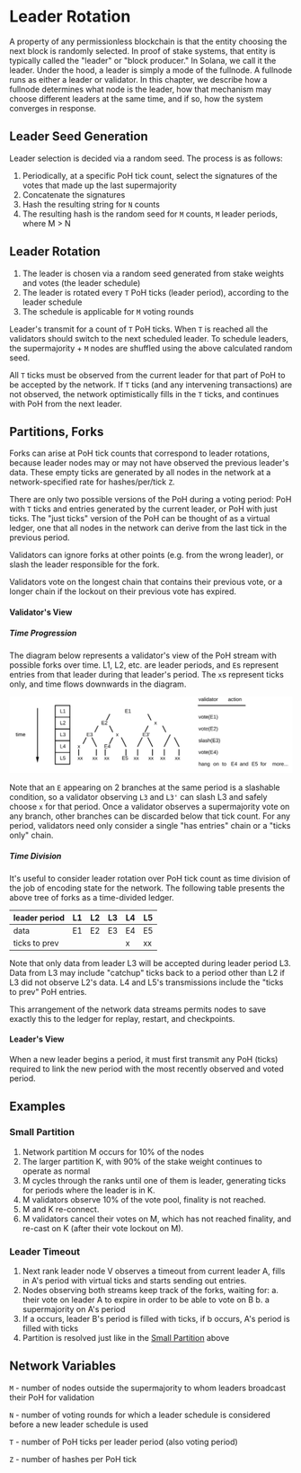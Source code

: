 # Leader Rotation

A property of any permissionless blockchain is that the entity choosing the next block is randomly selected. In proof of stake systems,
that entity is typically called the "leader" or "block producer." In Solana, we call it the leader. Under the hood, a leader is
simply a mode of the fullnode. A fullnode runs as either a leader or validator. In this chapter, we describe how a fullnode determines
what node is the leader, how that mechanism may choose different leaders at the same time, and if so, how the system converges in response.

## Leader Seed Generation

Leader selection is decided via a random seed.  The process is as follows:

1. Periodically, at a specific PoH tick count, select the signatures of the votes that made up the last supermajority
2. Concatenate the signatures
3. Hash the resulting string for `N` counts
4. The resulting hash is the random seed for `M` counts, `M` leader periods, where M > N

## Leader Rotation

1. The leader is chosen via a random seed generated from stake weights and votes (the leader schedule)
2. The leader is rotated every `T` PoH ticks (leader period), according to the leader schedule
3. The schedule is applicable for `M` voting rounds

Leader's transmit for a count of `T` PoH ticks.  When `T` is reached all the validators should switch to the next scheduled leader.  To schedule leaders, the supermajority + `M` nodes are shuffled using the above calculated random seed.

All `T` ticks must be observed from the current leader for that part of PoH to be accepted by the network.  If `T` ticks (and any intervening transactions) are not observed, the network optimistically fills in the `T` ticks, and continues with PoH from the next leader.

## Partitions, Forks

Forks can arise at PoH tick counts that correspond to leader rotations, because leader nodes may or may not have observed the previous leader's data.  These empty ticks are generated by all nodes in the network at a network-specified rate for hashes/per/tick `Z`.

There are only two possible versions of the PoH during a voting period: PoH with `T` ticks and entries generated by the current leader, or PoH with just ticks.  The "just ticks" version of the PoH can be thought of as a virtual ledger, one that all nodes in the network can derive from the last tick in the previous period.

Validators can ignore forks at other points (e.g. from the wrong leader), or slash the leader responsible for the fork.

Validators vote on the longest chain that contains their previous vote, or a longer chain if the lockout on their previous vote has expired.


#### Validator's View

##### Time Progression
The diagram below represents a validator's view of the PoH stream with possible forks over time.  L1, L2, etc. are leader periods, and `E`s represent entries from that leader during that leader's period.  The `x`s represent ticks only, and time flows downwards in the diagram.


<img alt="Leader scheduler" src="img/leader-scheduler.svg" class="center"/>

Note that an `E` appearing on 2 branches at the same period is a slashable condition, so a validator observing `L3` and `L3'` can slash L3 and safely choose `x` for that period.  Once a validator observes a supermajority vote on any branch, other branches can be discarded below that tick count.  For any period, validators need only consider a single "has entries" chain or a "ticks only" chain.

##### Time Division

It's useful to consider leader rotation over PoH tick count as time division of the job of encoding state for the network.  The following table presents the above tree of forks as a time-divided ledger.

leader period |  L1 | L2 | L3 | L4 | L5
-------|----|----|----|----|----
data      |  E1| E2 | E3 | E4  | E5
ticks to prev  | | | | x | xx

Note that only data from leader L3 will be accepted during leader period L3.
Data from L3 may include "catchup" ticks back to a period other than L2 if L3
did not observe L2's data.  L4 and L5's transmissions include the "ticks to
prev" PoH entries.

This arrangement of the network data streams permits nodes to save exactly this
to the ledger for replay, restart, and checkpoints.

#### Leader's View

When a new leader begins a period, it must first transmit any PoH (ticks)
required to link the new period with the most recently observed and voted
period.


## Examples

### Small Partition
1. Network partition M occurs for 10% of the nodes
2. The larger partition K, with 90% of the stake weight continues to operate as
   normal
3. M cycles through the ranks until one of them is leader, generating ticks for
   periods where the leader is in K.
4. M validators observe 10% of the vote pool, finality is not reached.
5. M and K re-connect.
6. M validators cancel their votes on M, which has not reached finality, and
   re-cast on K (after their vote lockout on M).

### Leader Timeout
1. Next rank leader node V observes a timeout from current leader A, fills in
   A's period with virtual ticks and starts sending out entries.
2. Nodes observing both streams keep track of the forks, waiting for: a. their
   vote on leader A to expire in order to be able to vote on B b. a
supermajority on A's period
3. If a occurs, leader B's period is filled with ticks, if b occurs, A's period
   is filled with ticks
4. Partition is resolved just like in the [Small Partition](#small-parition) above


## Network Variables

`M` - number of nodes outside the supermajority to whom leaders broadcast their
PoH for validation

`N` - number of voting rounds for which a leader schedule is considered before
a new leader schedule is used

`T` - number of PoH ticks per leader period (also voting period)

`Z` - number of hashes per PoH tick
